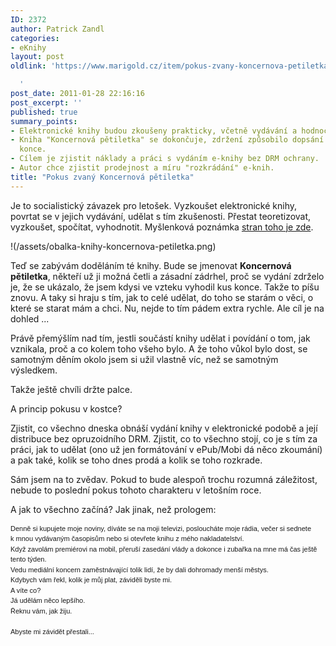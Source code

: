 ```yaml
---
ID: 2372
author: Patrick Zandl
categories:
- eKnihy
layout: post
oldlink: 'https://www.marigold.cz/item/pokus-zvany-koncernova-petiletka

  '
post_date: 2011-01-28 22:16:16
post_excerpt: ''
published: true
summary_points:
- Elektronické knihy budou zkoušeny prakticky, včetně vydávání a hodnocení nákladů.
- Kniha "Koncernová pětiletka" se dokončuje, zdržení způsobilo dopsání ztraceného
  konce.
- Cílem je zjistit náklady a práci s vydáním e-knihy bez DRM ochrany.
- Autor chce zjistit prodejnost a míru "rozkrádání" e-knih.
title: "Pokus zvaný Koncernová pětiletka"
---
```


<p>Je to socialistický závazek pro letošek. Vyzkoušet elektronické knihy, povrtat se v jejich vydávání, udělat s tím zkušenosti. Přestat teoretizovat, vyzkoušet, spočítat, vyhodnotit. Myšlenková poznámka <a href="/kolik-by-mela-stat-digitalni-knizka-bez-drm-a">stran toho je zde</a>.</p>


!(/assets/obalka-knihy-koncernova-petiletka.png)

<p>Teď se zabývám doděláním té knihy. Bude se jmenovat <strong>Koncernová pětiletka</strong>, někteří už ji možná četli a zásadní zádrhel, proč se vydání zdrželo je, že se ukázalo, že jsem kdysi ve vzteku vyhodil kus konce. Takže to píšu znovu. A taky si hraju s tím, jak to celé udělat, do toho se starám o věci, o které se starat mám a chci. Nu, nejde to tím pádem extra rychle. Ale cíl je na dohled ...</p>

<p>Právě přemýšlím nad tím, jestli součástí knihy udělat i povídání o tom, jak vznikala, proč a co kolem toho všeho bylo. A že toho vůkol bylo dost, se samotným děním okolo jsem si užil vlastně víc, než se samotným výsledkem.</p>

<p>Takže ještě chvíli držte palce.</p>

<p>A princip pokusu v kostce?</p>

<p>Zjistit, co všechno dneska obnáší vydání knihy v elektronické podobě a její distribuce bez opruzoidního DRM. Zjistit, co to všechno stojí, co je s tím za práci, jak to udělat (ono už jen formátování v ePub/Mobi dá něco zkoumání) a pak také, kolik se toho dnes prodá a kolik se toho rozkrade.</p>

<p>Sám jsem na to zvědav. Pokud to bude alespoň trochu rozumná záležitost, nebude to poslední pokus tohoto charakteru v letošním roce.</p>

<p>A jak to všechno začíná? Jak jinak, než prologem:</p>

<p style="font-family: 'lucida grande', tahoma, verdana, arial, sans-serif; font-size: 11px; text-align: left; line-height: 1.5em; margin: 0px;">Denně si kupujete moje noviny, díváte se na moji televizi, posloucháte moje rádia, večer si sednete k mnou vydávaným časopisům nebo si otevřete knihu z mého nakladatelství.</p>

<p style="font-family: 'lucida grande', tahoma, verdana, arial, sans-serif; font-size: 11px; text-align: left; line-height: 1.5em; margin: 0px;">Když zavolám premiérovi na mobil, přeruší zasedání vlády a dokonce i zubařka na mne má čas ještě tento týden.</p>

<p style="font-family: 'lucida grande', tahoma, verdana, arial, sans-serif; font-size: 11px; text-align: left; line-height: 1.5em; margin: 0px;">Vedu mediální koncern zaměstnávající tolik lidí, že by dali dohromady menší městys.</p>

<p style="font-family: 'lucida grande', tahoma, verdana, arial, sans-serif; font-size: 11px; text-align: left; line-height: 1.5em; margin: 0px;">Kdybych vám řekl, kolik je můj plat, záviděli byste mi.</p>

<p style="font-family: 'lucida grande', tahoma, verdana, arial, sans-serif; font-size: 11px; text-align: left; line-height: 1.5em; margin: 0px;">A víte co?</p>

<p style="font-family: 'lucida grande', tahoma, verdana, arial, sans-serif; font-size: 11px; text-align: left; line-height: 1.5em; margin: 0px;">Já udělám něco lepšího.</p>

<p style="font-family: 'lucida grande', tahoma, verdana, arial, sans-serif; font-size: 11px; text-align: left; line-height: 1.5em; margin: 0px;">Řeknu vám, jak žiju.</p>

<p style="font-family: 'lucida grande', tahoma, verdana, arial, sans-serif; font-size: 11px; text-align: left; line-height: 1.5em; margin: 0px;"> </p>

<p style="font-family: 'lucida grande', tahoma, verdana, arial, sans-serif; font-size: 11px; text-align: left; line-height: 1.5em; margin: 0px;">Abyste mi závidět přestali...</p>